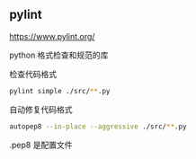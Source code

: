 ## pylint

https://www.pylint.org/

python 格式检查和规范的库

检查代码格式

```bash
pylint simple ./src/**.py
```

自动修复代码格式
```bash
autopep8 --in-place --aggressive ./src/**.py
```
.pep8 是配置文件
